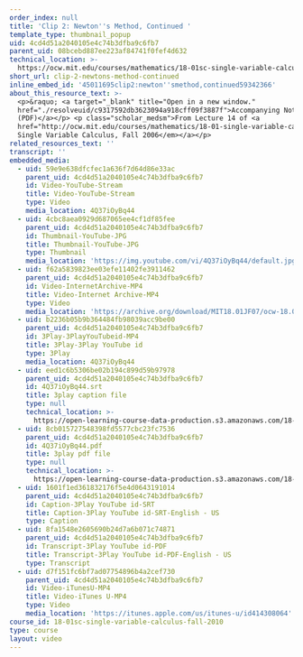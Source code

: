 ```yaml
---
order_index: null
title: 'Clip 2: Newton''s Method, Continued '
template_type: thumbnail_popup
uid: 4cd4d51a2040105e4c74b3dfba9c6fb7
parent_uid: 08bcebd887ee223af84741f0fef4d632
technical_location: >-
  https://ocw.mit.edu/courses/mathematics/18-01sc-single-variable-calculus-fall-2010/unit-2-applications-of-differentiation/part-b-optimization-related-rates-and-newtons-method/session-33-newtons-method/clip-2-newtons-method-continued
short_url: clip-2-newtons-method-continued
inline_embed_id: '45011695clip2:newton''smethod,continued59342366'
about_this_resource_text: >-
  <p>&raquo; <a target="_blank" title="Open in a new window."
  href="./resolveuid/c9317592db3623094a918cff09f3887f">Accompanying Notes
  (PDF)</a></p> <p class="scholar_medsm">From Lecture 14 of <a
  href="http://ocw.mit.edu/courses/mathematics/18-01-single-variable-calculus-fall-2006/video-lectures/"><em>18.01
  Single Variable Calculus, Fall 2006</em></a></p>
related_resources_text: ''
transcript: ''
embedded_media:
  - uid: 59e9e638dfcfec1a636f7d64d86e33ac
    parent_uid: 4cd4d51a2040105e4c74b3dfba9c6fb7
    id: Video-YouTube-Stream
    title: Video-YouTube-Stream
    type: Video
    media_location: 4Q37iOyBq44
  - uid: 4cbc8aea0929d687065ee4cf1df85fee
    parent_uid: 4cd4d51a2040105e4c74b3dfba9c6fb7
    id: Thumbnail-YouTube-JPG
    title: Thumbnail-YouTube-JPG
    type: Thumbnail
    media_location: 'https://img.youtube.com/vi/4Q37iOyBq44/default.jpg'
  - uid: f62a5839823ee03efe11402fe3911462
    parent_uid: 4cd4d51a2040105e4c74b3dfba9c6fb7
    id: Video-InternetArchive-MP4
    title: Video-Internet Archive-MP4
    type: Video
    media_location: 'https://archive.org/download/MIT18.01JF07/ocw-18.01-f07-lec14_300k.mp4'
  - uid: b2236b05b9b364484fb98039acc9be00
    parent_uid: 4cd4d51a2040105e4c74b3dfba9c6fb7
    id: 3Play-3PlayYouTubeid-MP4
    title: 3Play-3Play YouTube id
    type: 3Play
    media_location: 4Q37iOyBq44
  - uid: eed1c6b5306be02b194c899d59b97978
    parent_uid: 4cd4d51a2040105e4c74b3dfba9c6fb7
    id: 4Q37iOyBq44.srt
    title: 3play caption file
    type: null
    technical_location: >-
      https://open-learning-course-data-production.s3.amazonaws.com/18-01sc-single-variable-calculus-fall-2010/eed1c6b5306be02b194c899d59b97978_4Q37iOyBq44.srt
  - uid: 8cb015727548398fd5577cbc23fc7536
    parent_uid: 4cd4d51a2040105e4c74b3dfba9c6fb7
    id: 4Q37iOyBq44.pdf
    title: 3play pdf file
    type: null
    technical_location: >-
      https://open-learning-course-data-production.s3.amazonaws.com/18-01sc-single-variable-calculus-fall-2010/8cb015727548398fd5577cbc23fc7536_4Q37iOyBq44.pdf
  - uid: 1601f1ed361832176f5e4d0643191014
    parent_uid: 4cd4d51a2040105e4c74b3dfba9c6fb7
    id: Caption-3Play YouTube id-SRT
    title: Caption-3Play YouTube id-SRT-English - US
    type: Caption
  - uid: 8fa1548e2605690b24d7a6b071c74871
    parent_uid: 4cd4d51a2040105e4c74b3dfba9c6fb7
    id: Transcript-3Play YouTube id-PDF
    title: Transcript-3Play YouTube id-PDF-English - US
    type: Transcript
  - uid: d7f151fc6bf7ad07754896b4a2cef730
    parent_uid: 4cd4d51a2040105e4c74b3dfba9c6fb7
    id: Video-iTunesU-MP4
    title: Video-iTunes U-MP4
    type: Video
    media_location: 'https://itunes.apple.com/us/itunes-u/id414308064'
course_id: 18-01sc-single-variable-calculus-fall-2010
type: course
layout: video
---
```

